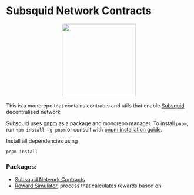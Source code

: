 # Subsquid Network Contracts

<p align="center">
  <img src="https://subsquid.io/logo.png" height="200px" />
</p>

This is a monorepo that contains contracts and utils that enable [Subsquid](https://subsquid.io/) decentralised network

Subsquid uses [pnpm](https://pnpm.io/) as a package and monorepo manager.
To install `pnpm`, run `npm install -g pnpm` or consult with [pnpm installation guide](https://pnpm.io/installation).

Install all dependencies using
```bash
pnpm install
```

### Packages:
 - [Subsquid Network Contracts](./packages/contracts)
 - [Reward Simulator](./packages/rewards-simulation), process that calculates rewards based on 
